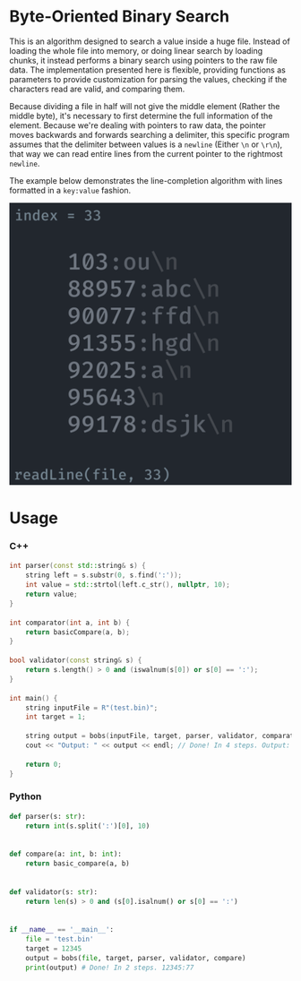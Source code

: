 # Byte-Oriented Binary Search

This is an algorithm designed to search a value inside a huge file. Instead of loading the whole file into memory, or doing linear search by loading chunks, it instead performs a binary search using pointers to the raw file data. The implementation presented here is flexible, providing functions as parameters to provide customization for parsing the values, checking if the characters read are valid, and comparing them.

Because dividing a file in half will not give the middle element (Rather the middle byte), it's necessary to first determine the full information of the element. Because we're dealing with pointers to raw data, the pointer moves backwards and forwards searching a delimiter, this specific program assumes that the delimiter between values is a `newline` (Either `\n` or `\r\n`), that way we can read entire lines from the current pointer to the rightmost `newline`.

The example below demonstrates the line-completion algorithm with lines formatted in a `key:value` fashion.

![](./assets/completeLine.gif)

# Usage

### C++

```cpp
int parser(const std::string& s) {
    string left = s.substr(0, s.find(':'));
    int value = std::strtol(left.c_str(), nullptr, 10);
    return value;
}

int comparator(int a, int b) {
    return basicCompare(a, b);
}

bool validator(const string& s) {
    return s.length() > 0 and (iswalnum(s[0]) or s[0] == ':');
}

int main() {
    string inputFile = R"(test.bin)";
    int target = 1;

    string output = bobs(inputFile, target, parser, validator, comparator);
    cout << "Output: " << output << endl; // Done! In 4 steps. Output: 1:1

    return 0;
}
```

### Python

```python
def parser(s: str):
    return int(s.split(':')[0], 10)


def compare(a: int, b: int):
    return basic_compare(a, b)


def validator(s: str):
    return len(s) > 0 and (s[0].isalnum() or s[0] == ':')


if __name__ == '__main__':
    file = 'test.bin'
    target = 12345
    output = bobs(file, target, parser, validator, compare)
    print(output) # Done! In 2 steps. 12345:77

```
